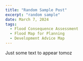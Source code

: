 ```yaml
---
title: "Random Sample Post"
excerpt: "random sample"
date: March 7, 2024
tags:
  - Flood Consequence Assessment
  - Flood Map for Planning
  - Development Advice Map
---
```


<!-- # Clarification for developers regarding the use of Development Advice Map and Flood Map for Planning  -->
Just some text to appear tomoz